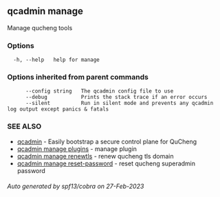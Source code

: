 ## qcadmin manage

Manage qucheng tools

### Options

```
  -h, --help   help for manage
```

### Options inherited from parent commands

```
      --config string   The qcadmin config file to use
      --debug           Prints the stack trace if an error occurs
      --silent          Run in silent mode and prevents any qcadmin log output except panics & fatals
```

### SEE ALSO

* [qcadmin](qcadmin.md)	 - Easily bootstrap a secure control plane for QuCheng
* [qcadmin manage plugins](qcadmin_manage_plugins.md)	 - manage plugin
* [qcadmin manage renewtls](qcadmin_manage_renewtls.md)	 - renew qucheng tls domain
* [qcadmin manage reset-password](qcadmin_manage_reset-password.md)	 - reset qucheng superadmin password

###### Auto generated by spf13/cobra on 27-Feb-2023
